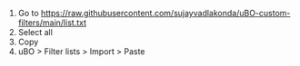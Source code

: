 1. Go to https://raw.githubusercontent.com/sujayvadlakonda/uBO-custom-filters/main/list.txt
2. Select all
3. Copy
4. uBO > Filter lists > Import > Paste
